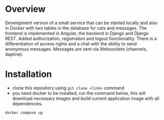 # Overview

Development version of a small service that can be started locally and also in Docker with two tables in the database for cats and messages. The frontend is implemented in Angular, the backend in Django and Django REST. Added authorization, registration and logout functionality. There is a differentiation of access rights and a chat with the ability to send anonymous messages. Messages are sent via Websockets (channels, daphne).

# Installation

- clone this repository using `git clone <link>` command
- you need docker to be installed, run the command below, this will download necessary images and build current application image with all dependencies.
```
docker compose up
```
